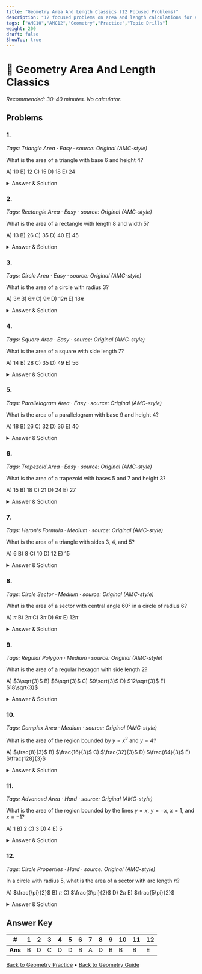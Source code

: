 ```yaml
---
title: "Geometry Area And Length Classics (12 Focused Problems)"
description: "12 focused problems on area and length calculations for AMC 10/12 preparation."
tags: ["AMC10","AMC12","Geometry","Practice","Topic Drills"]
weight: 200
draft: false
ShowToc: true
---
```


# 📐 Geometry Area And Length Classics

_Recommended: 30–40 minutes. No calculator._

## Problems

### 1.
*Tags: Triangle Area · Easy · source: Original (AMC-style)*

What is the area of a triangle with base 6 and height 4?

A) $10$
B) $12$
C) $15$
D) $18$
E) $24$

<details><summary>Answer & Solution</summary>
<p><strong>Answer: B</strong></p>
<p>Area = $\frac{1}{2} \times$ base × height = $\frac{1}{2} \times 6 \times 4 = 12$.</p>
</details>

### 2.
*Tags: Rectangle Area · Easy · source: Original (AMC-style)*

What is the area of a rectangle with length 8 and width 5?

A) $13$
B) $26$
C) $35$
D) $40$
E) $45$

<details><summary>Answer & Solution</summary>
<p><strong>Answer: D</strong></p>
<p>Area = length × width = $8 \times 5 = 40$.</p>
</details>

### 3.
*Tags: Circle Area · Easy · source: Original (AMC-style)*

What is the area of a circle with radius 3?

A) $3\pi$
B) $6\pi$
C) $9\pi$
D) $12\pi$
E) $18\pi$

<details><summary>Answer & Solution</summary>
<p><strong>Answer: C</strong></p>
<p>Area = $\pi r^2 = \pi \times 3^2 = 9\pi$.</p>
</details>

### 4.
*Tags: Square Area · Easy · source: Original (AMC-style)*

What is the area of a square with side length 7?

A) $14$
B) $28$
C) $35$
D) $49$
E) $56$

<details><summary>Answer & Solution</summary>
<p><strong>Answer: D</strong></p>
<p>Area = side² = $7^2 = 49$.</p>
</details>

### 5.
*Tags: Parallelogram Area · Easy · source: Original (AMC-style)*

What is the area of a parallelogram with base 9 and height 4?

A) $18$
B) $26$
C) $32$
D) $36$
E) $40$

<details><summary>Answer & Solution</summary>
<p><strong>Answer: D</strong></p>
<p>Area = base × height = $9 \times 4 = 36$.</p>
</details>

### 6.
*Tags: Trapezoid Area · Easy · source: Original (AMC-style)*

What is the area of a trapezoid with bases 5 and 7 and height 3?

A) $15$
B) $18$
C) $21$
D) $24$
E) $27$

<details><summary>Answer & Solution</summary>
<p><strong>Answer: B</strong></p>
<p>Area = $\frac{1}{2} \times$ (base1 + base2) × height = $\frac{1}{2} \times (5+7) \times 3 = 18$.</p>
</details>

### 7.
*Tags: Heron's Formula · Medium · source: Original (AMC-style)*

What is the area of a triangle with sides 3, 4, and 5?

A) $6$
B) $8$
C) $10$
D) $12$
E) $15$

<details><summary>Answer & Solution</summary>
<p><strong>Answer: A</strong></p>
<p>Using Heron's formula: $s = \frac{3+4+5}{2} = 6$, so area = $\sqrt{6(6-3)(6-4)(6-5)} = \sqrt{6 \times 3 \times 2 \times 1} = \sqrt{36} = 6$.</p>
</details>

### 8.
*Tags: Circle Sector · Medium · source: Original (AMC-style)*

What is the area of a sector with central angle 60° in a circle of radius 6?

A) $\pi$
B) $2\pi$
C) $3\pi$
D) $6\pi$
E) $12\pi$

<details><summary>Answer & Solution</summary>
<p><strong>Answer: D</strong></p>
<p>Area = $\frac{60°}{360°} \times \pi r^2 = \frac{1}{6} \times \pi \times 36 = 6\pi$.</p>
</details>

### 9.
*Tags: Regular Polygon · Medium · source: Original (AMC-style)*

What is the area of a regular hexagon with side length 2?

A) $3\sqrt{3}$
B) $6\sqrt{3}$
C) $9\sqrt{3}$
D) $12\sqrt{3}$
E) $18\sqrt{3}$

<details><summary>Answer & Solution</summary>
<p><strong>Answer: B</strong></p>
<p>Area = $\frac{1}{2} \times$ perimeter × apothem = $\frac{1}{2} \times 12 \times \sqrt{3} = 6\sqrt{3}$.</p>
</details>

### 10.
*Tags: Complex Area · Medium · source: Original (AMC-style)*

What is the area of the region bounded by $y = x^2$ and $y = 4$?

A) $\frac{8}{3}$
B) $\frac{16}{3}$
C) $\frac{32}{3}$
D) $\frac{64}{3}$
E) $\frac{128}{3}$

<details><summary>Answer & Solution</summary>
<p><strong>Answer: B</strong></p>
<p>The region is bounded by $x = -2$ to $x = 2$. Area = $\int_{-2}^{2} (4 - x^2) dx = [4x - \frac{x^3}{3}]_{-2}^{2} = 16 - \frac{16}{3} = \frac{32}{3}$.</p>
</details>

### 11.
*Tags: Advanced Area · Hard · source: Original (AMC-style)*

What is the area of the region bounded by the lines $y = x$, $y = -x$, $x = 1$, and $x = -1$?

A) $1$
B) $2$
C) $3$
D) $4$
E) $5$

<details><summary>Answer & Solution</summary>
<p><strong>Answer: B</strong></p>
<p>This forms a square with vertices at (1,1), (1,-1), (-1,-1), and (-1,1). The side length is $\sqrt{2}$, so area = $(\sqrt{2})^2 = 2$.</p>
</details>

### 12.
*Tags: Circle Properties · Hard · source: Original (AMC-style)*

In a circle with radius 5, what is the area of a sector with arc length $\pi$?

A) $\frac{\pi}{2}$
B) $\pi$
C) $\frac{3\pi}{2}$
D) $2\pi$
E) $\frac{5\pi}{2}$

<details><summary>Answer & Solution</summary>
<p><strong>Answer: E</strong></p>
<p>Arc length = $r\theta$, so $\pi = 5\theta$ and $\theta = \frac{\pi}{5}$. Area = $\frac{1}{2}r^2\theta = \frac{1}{2} \times 25 \times \frac{\pi}{5} = \frac{5\pi}{2}$.</p>
</details>


## Answer Key

| # | 1 | 2 | 3 | 4 | 5 | 6 | 7 | 8 | 9 | 10 | 11 | 12 |
|---|---|---|---|---|---|---|---|---|---|---|---|---|
| **Ans** | B | D | C | D | D | B | A | D | B | B | B | E |

[Back to Geometry Practice](../_index.md) • [Back to Geometry Guide](../..)
